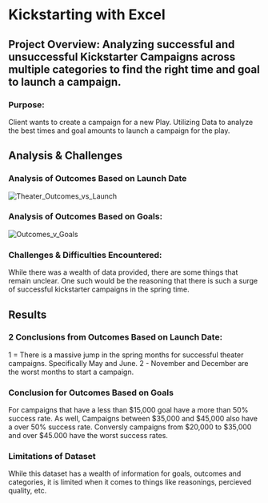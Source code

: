 # Kickstarting with Excel
## Project Overview: Analyzing successful and unsuccessful Kickstarter Campaigns across multiple categories to find the right time and goal to launch a campaign.
### Purpose: 
Client wants to create a campaign for a new Play.  Utilizing Data to analyze the best times and goal amounts to launch a campaign for the play.

## Analysis & Challenges
### Analysis of Outcomes Based on Launch Date 
![Theater_Outcomes_vs_Launch](https://user-images.githubusercontent.com/71455991/95034337-06d66e80-0687-11eb-9064-a11193a8bf9a.png)
### Analysis of Outcomes Based on Goals: 
![Outcomes_v_Goals](https://user-images.githubusercontent.com/71455991/95034369-31c0c280-0687-11eb-9c1d-4a3b02e6eef2.png)
### Challenges & Difficulties Encountered:
While there was a wealth of data provided, there are some things that remain unclear.  One such would be the reasoning that there is such a surge of successful kickstarter campaigns in the spring time.

## Results
### 2 Conclusions from Outcomes Based on Launch Date:
1 = There is a massive jump in the spring months for successful theater campaigns.  Specifically May and June.
2 - November and December are the worst months to start a campaign.

### Conclusion for Outcomes Based on Goals
For campaigns that have a less than $15,000 goal have a more than 50% success rate.  As well, Campaigns between $35,000 and $45,000 also have a over 50% success rate.  Conversly campaigns from $20,000 to $35,000 and over $45.000 have the worst success rates.

### Limitations of Dataset
While this dataset has a wealth of information for goals, outcomes and categories, it is limited when it comes to things like reasonings, percieved quality, etc.
